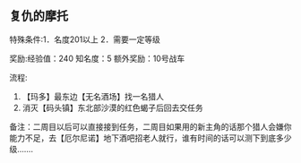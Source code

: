 ## 复仇的摩托
特殊条件:1．名度201以上 2．需要一定等级

奖励:经验值：240 知名度：5 额外奖励：10号战车

流程:

1. 【玛多】最东边【无名酒场】找一名猎人
2. 消灭【码头镇】东北部沙漠的红色蝎子后回去交任务


备注：二周目以后可以直接接到任务，二周目如果用的新主角的话那个猎人会嫌你能力不足，去【厄尔尼诺】地下酒吧招老人就行，谁有时间的话可以测下到底多少级…….

